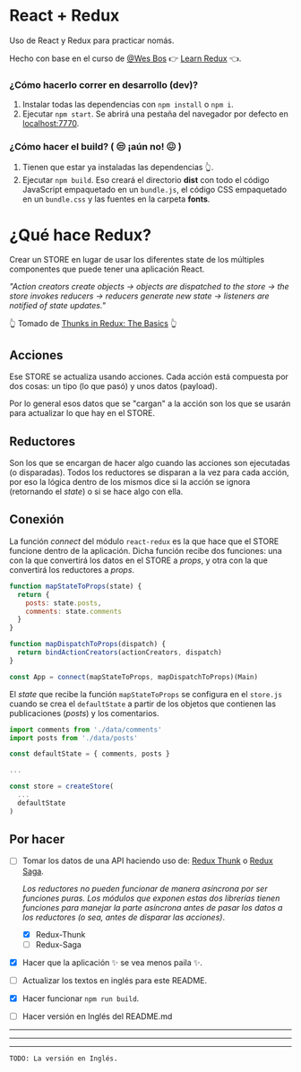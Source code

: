 # React + Redux
Uso de React y Redux para practicar nomás.

Hecho con base en el curso de [@Wes Bos](https://twitter.com/wesbos) 👉 [Learn Redux](https://learnredux.com/) 👈.

### ¿Cómo hacerlo correr en desarrollo (dev)?
1. Instalar todas las dependencias con `npm install` o `npm i`.
2. Ejecutar `npm start`. Se abrirá una pestaña del navegador por defecto en <localhost:7770>.

### ¿Cómo hacer el build? ( 😒 ¡aún no! 😖 )
1. Tienen que estar ya instaladas las dependencias 👆.
2. Ejecutar `npm build`. Eso creará el directorio **dist** con todo el código JavaScript empaquetado en un `bundle.js`, el código CSS empaquetado en un `bundle.css` y las fuentes en la carpeta **fonts**.

# ¿Qué hace Redux?

Crear un STORE en lugar de usar los diferentes state de los múltiples componentes que puede tener una aplicación React.

*"Action creators create objects → objects are dispatched to the store → the store invokes reducers → reducers generate new state → listeners are notified of state updates."*

👆 Tomado de [Thunks in Redux: The Basics](https://medium.com/fullstack-academy/thunks-in-redux-the-basics-85e538a3fe60) 👆

## Acciones
Ese STORE se actualiza usando acciones. Cada acción está compuesta por dos cosas: un tipo (lo que pasó) y unos datos (payload).

Por lo general esos datos que se "cargan" a la acción son los que se usarán para actualizar lo que hay en el STORE.

## Reductores
Son los que se encargan de hacer algo cuando las acciones son ejecutadas (o disparadas). Todos los reductores se disparan a la vez para cada acción, por eso la lógica dentro de los mismos dice si la acción se ignora (retornando el *state*) o si se hace algo con ella.

## Conexión
La función *connect* del módulo `react-redux` es la que hace que el STORE funcione dentro de la aplicación. Dicha función recibe dos funciones: una con la que convertirá los datos en el STORE a *props*, y otra con la que convertirá los reductores a *props*.

```javascript
function mapStateToProps(state) {
  return {
    posts: state.posts,
    comments: state.comments
  }
}

function mapDispatchToProps(dispatch) {
  return bindActionCreators(actionCreators, dispatch)
}

const App = connect(mapStateToProps, mapDispatchToProps)(Main)
```

El *state* que recibe la función `mapStateToProps` se configura en el `store.js` cuando se crea el `defaultState` a partir de los objetos que contienen las publicaciones (*posts*) y los comentarios.

```javascript
import comments from './data/comments'
import posts from './data/posts'

const defaultState = { comments, posts }

...

const store = createStore(
  ...
  defaultState
)
```
## Por hacer

- [ ] Tomar los datos de una API haciendo uso de: [Redux Thunk](https://github.com/reduxjs/redux-thunk) o [Redux Saga](https://redux-saga.js.org/).

  *Los reductores no pueden funcionar de manera asíncrona por ser funciones puras. Los módulos que exponen estas dos librerías tienen funciones para manejar la parte asíncrona antes de pasar los datos a los reductores (o sea, antes de disparar las acciones)*.

  - [x] Redux-Thunk
  - [ ] Redux-Saga

- [x] Hacer que la aplicación ✨ se vea menos paila ✨.
- [ ] Actualizar los textos en inglés para este README.
- [x] Hacer funcionar `npm run build`.
- [ ] Hacer versión en Inglés del README.md

---
---
---

`TODO: La versión en Inglés.`